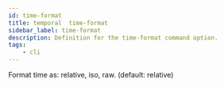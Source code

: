 ```yaml
---
id: time-format
title: temporal  time-format
sidebar_label: time-format
description: Definition for the time-format command option.
tags:
	- cli
---
```

Format time as: relative, iso, raw. (default: relative)
